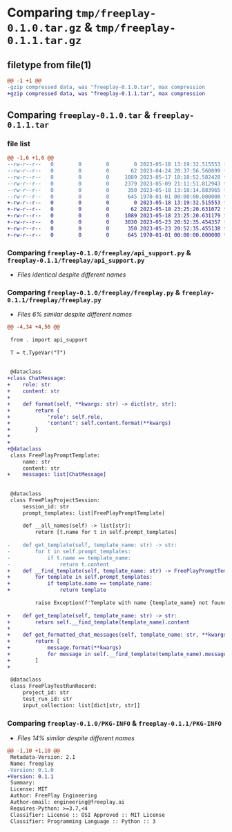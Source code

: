 # Comparing `tmp/freeplay-0.1.0.tar.gz` & `tmp/freeplay-0.1.1.tar.gz`

## filetype from file(1)

```diff
@@ -1 +1 @@
-gzip compressed data, was "freeplay-0.1.0.tar", max compression
+gzip compressed data, was "freeplay-0.1.1.tar", max compression
```

## Comparing `freeplay-0.1.0.tar` & `freeplay-0.1.1.tar`

### file list

```diff
@@ -1,6 +1,6 @@
--rw-r--r--   0        0        0        0 2023-05-18 13:19:32.515553 freeplay-0.1.0/README.md
--rw-r--r--   0        0        0       62 2023-04-24 20:37:56.560899 freeplay-0.1.0/freeplay/__init__.py
--rw-r--r--   0        0        0     1089 2023-05-17 18:18:52.582428 freeplay-0.1.0/freeplay/api_support.py
--rw-r--r--   0        0        0     2379 2023-05-09 21:11:51.812943 freeplay-0.1.0/freeplay/freeplay.py
--rw-r--r--   0        0        0      350 2023-05-18 13:18:14.883965 freeplay-0.1.0/pyproject.toml
--rw-r--r--   0        0        0      645 1970-01-01 00:00:00.000000 freeplay-0.1.0/PKG-INFO
+-rw-r--r--   0        0        0        0 2023-05-18 13:19:32.515553 freeplay-0.1.1/README.md
+-rw-r--r--   0        0        0       62 2023-05-18 23:25:20.631072 freeplay-0.1.1/freeplay/__init__.py
+-rw-r--r--   0        0        0     1089 2023-05-18 23:25:20.631179 freeplay-0.1.1/freeplay/api_support.py
+-rw-r--r--   0        0        0     3030 2023-05-23 20:52:35.454357 freeplay-0.1.1/freeplay/freeplay.py
+-rw-r--r--   0        0        0      350 2023-05-23 20:52:35.455138 freeplay-0.1.1/pyproject.toml
+-rw-r--r--   0        0        0      645 1970-01-01 00:00:00.000000 freeplay-0.1.1/PKG-INFO
```

### Comparing `freeplay-0.1.0/freeplay/api_support.py` & `freeplay-0.1.1/freeplay/api_support.py`

 * *Files identical despite different names*

### Comparing `freeplay-0.1.0/freeplay/freeplay.py` & `freeplay-0.1.1/freeplay/freeplay.py`

 * *Files 6% similar despite different names*

```diff
@@ -4,34 +4,56 @@
 
 from . import api_support
 
 T = t.TypeVar("T")
 
 
 @dataclass
+class ChatMessage:
+    role: str
+    content: str
+
+    def format(self, **kwargs: str) -> dict[str, str]:
+        return {
+            'role': self.role,
+            'content': self.content.format(**kwargs)
+        }
+
+
+@dataclass
 class FreePlayPromptTemplate:
     name: str
     content: str
+    messages: list[ChatMessage]
 
 
 @dataclass
 class FreePlayProjectSession:
     session_id: str
     prompt_templates: list[FreePlayPromptTemplate]
 
     def __all_names(self) -> list[str]:
         return [t.name for t in self.prompt_templates]
 
-    def get_template(self, template_name: str) -> str:
-        for t in self.prompt_templates:
-            if t.name == template_name:
-                return t.content
+    def __find_template(self, template_name: str) -> FreePlayPromptTemplate:
+        for template in self.prompt_templates:
+            if template.name == template_name:
+                return template
 
         raise Exception(f'Template with name {template_name} not found. Available names are: {self.__all_names()}')
 
+    def get_template(self, template_name: str) -> str:
+        return self.__find_template(template_name).content
+
+    def get_formatted_chat_messages(self, template_name: str, **kwargs: str) -> list[dict[str, str]]:
+        return [
+            message.format(**kwargs)
+            for message in self.__find_template(template_name).messages
+        ]
+
 
 @dataclass
 class FreePlayTestRunRecord:
     project_id: str
     test_run_id: str
     input_collection: list[dict[str, str]]
```

### Comparing `freeplay-0.1.0/PKG-INFO` & `freeplay-0.1.1/PKG-INFO`

 * *Files 14% similar despite different names*

```diff
@@ -1,10 +1,10 @@
 Metadata-Version: 2.1
 Name: freeplay
-Version: 0.1.0
+Version: 0.1.1
 Summary: 
 License: MIT
 Author: FreePlay Engineering
 Author-email: engineering@freeplay.ai
 Requires-Python: >=3.7,<4
 Classifier: License :: OSI Approved :: MIT License
 Classifier: Programming Language :: Python :: 3
```

